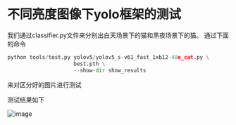 # 不同亮度图像下yolo框架的测试
我们通过classifier.py文件来分别出白天场景下的猫和黑夜场景下的猫。
通过下面的命令
```python
python tools/test.py yolov5/yolov5_s-v61_fast_1xb12-40e_cat.py \
                     best.pth \
                     --show-dir show_results
```
来对区分好的图片进行测试

测试结果如下

![image](https://github.com/rothsch/Testing-of-YOLO-Framework-under-Different-Brightness-Images/assets/68881039/e62db4bb-af51-4353-80b9-34f44596c57f)

